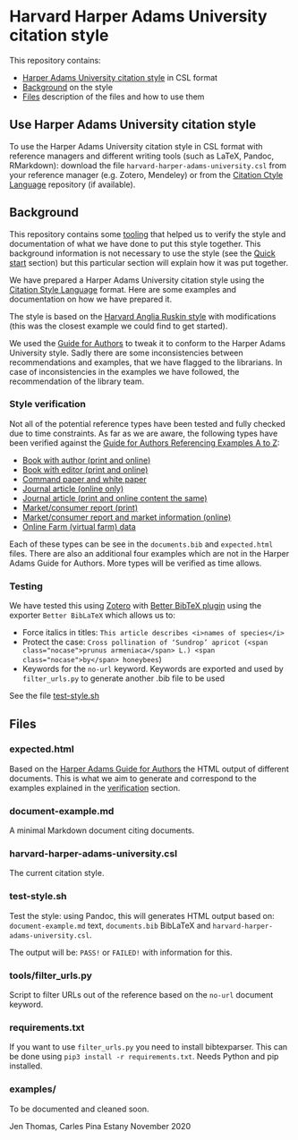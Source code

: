 # Harvard Harper Adams University citation style

This repository contains: 

* [Harper Adams University citation style](#use-harper-adams-university-citation-style) in CSL format
* [Background](#background) on the style
* [Files](#files) description of the files and how to use them

## Use Harper Adams University citation style

To use the Harper Adams University citation style in CSL format with reference managers and different writing tools (such as LaTeX, Pandoc, RMarkdown): download the file `harvard-harper-adams-university.csl` from your reference manager (e.g. Zotero, Mendeley) or from the [Citation Ctyle Language](https://github.com/citation-style-language/styles/) repository (if available).

## Background

This repository contains some [tooling](#tools) that helped us to verify the style and documentation of what we have done to put this style together. This background information is not necessary to use the style (see the [Quick start](#quick-start) section) but this particular section will explain how it was put together. 

We have prepared a Harper Adams University citation style using the [Citation Style Language](https://citationstyles.org/) format. Here are some examples and documentation on how we have prepared it.

The style is based on the [Harvard Anglia Ruskin style](https://github.com/citation-style-language/styles/blob/master/harvard-anglia-ruskin-university.csl) with modifications (this was the closest example we could find to get started).

We used the [Guide for Authors](https://www.harper-adams.ac.uk/university-life/library/study-skills/citing-and-referencing.cfm) to tweak it to conform to the Harper Adams University style. Sadly there are some inconsistencies between recommendations and examples, that we have flagged to the librarians. In case of inconsistencies in the examples we have followed, the recommendation of the library team.

### Style verification

Not all of the potential reference types have been tested and fully checked due to time constraints. As far as we are aware, the following types have been verified against the [Guide for Authors Referencing Examples A to Z](https://www.harper-adams.ac.uk/university-life/library/study-skills/citing-and-referencing.cfm?title=#ref-examples):

* [Book with author (print and online)](https://www.harper-adams.ac.uk/university-life/library/study-skills/citing-and-referencing.cfm?title=B#Book-with-author-(print-and-online-that-have-full-publication-details)) 
* [Book with editor (print and online)](https://www.harper-adams.ac.uk/university-life/library/study-skills/citing-and-referencing.cfm?title=B#Book-with-an-editor-(print-and-online-that-have-full-publication-details))
* [Command paper and white paper](https://www.harper-adams.ac.uk/university-life/library/study-skills/citing-and-referencing.cfm?title=C#Command-paper-and-white-paper)
* [Journal article (online only)](https://www.harper-adams.ac.uk/university-life/library/study-skills/citing-and-referencing.cfm?title=J#Journal-article-(online-only))
* [Journal article (print and online content the same)](https://www.harper-adams.ac.uk/university-life/library/study-skills/citing-and-referencing.cfm?title=J#Journal-article-(where-the-print-and-online-content-is-exactly-the-same))
* [Market/consumer report (print)](https://www.harper-adams.ac.uk/university-life/library/study-skills/citing-and-referencing.cfm?title=M#Market/consumer-report-(print))
* [Market/consumer report and market information (online)](https://www.harper-adams.ac.uk/university-life/library/study-skills/citing-and-referencing.cfm?title=M#Market/consumer-report-and-market-information-(Online))
* [Online Farm (virtual farm) data](https://www.harper-adams.ac.uk/university-life/library/study-skills/citing-and-referencing.cfm?title=O#Online-Farm-(virtual-farm)-Data)

Each of these types can be see in the `documents.bib` and `expected.html` files. There are also an additional four examples which are not in the Harper Adams Guide for Authors. 
More types will be verified as time allows. 

### Testing 

We have tested this using [Zotero](http://zotero.org/) with [Better BibTeX plugin](https://retorque.re/zotero-better-bibtex/installation/) using the exporter `Better BibLaTeX` which allows us to:

 * Force italics in titles: `This article describes <i>names of species</i>`
 * Protect the case: `Cross pollination of ‘Sundrop’ apricot (<span class="nocase">prunus armeniaca</span> L.) <span class="nocase">by</span> honeybees`)
 * Keywords for the `no-url` keyword. Keywords are exported and used by `filter_urls.py` to generate another .bib file to be used 

See the file [test-style.sh](#test-stylesh)

## Files

### expected.html

Based on the [Harper Adams Guide for Authors](https://www.harper-adams.ac.uk/university-life/library/study-skills/citing-and-referencing.cfm) the HTML output of different documents. This is what we aim to generate and correspond to the examples explained in the [verification](#style-verification) section.

### document-example.md

A minimal Markdown document citing documents.

### harvard-harper-adams-university.csl

The current citation style.

### test-style.sh

Test the style: using Pandoc, this will generates HTML output based on: `document-example.md` text, `documents.bib` BibLaTeX and `harvard-harper-adams-university.csl`.

The output will be: `PASS!` or `FAILED!` with information for this.

### tools/filter_urls.py

Script to filter URLs out of the reference based on the `no-url` document keyword.

### requirements.txt

If you want to use `filter_urls.py` you need to install bibtexparser. This can be done using `pip3 install -r requirements.txt`. Needs Python and pip installed.

### examples/

To be documented and cleaned soon.


Jen Thomas, Carles Pina Estany
November 2020

